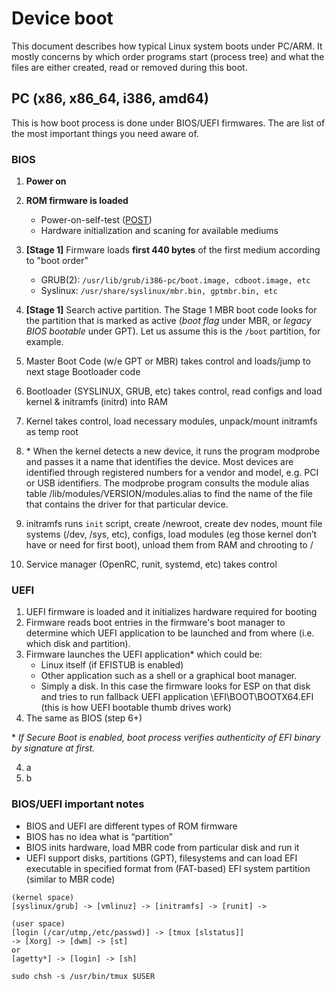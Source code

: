 # Device boot
This document describes how typical Linux system boots under PC/ARM. It mostly concerns by which order programs start (process tree) and what the files are either created, read or removed during this boot.

## PC (x86, x86_64, i386, amd64)
This is how boot process is done under BIOS/UEFI firmwares. The are list of the most important things you need aware of.

### BIOS
1. **Power on**
1. **ROM firmware is loaded** 
    * Power-on-self-test ([POST](https://en.wikipedia.org/wiki/Power-on_self-test))
    * Hardware initialization and scaning for available mediums
1. **[Stage 1]** Firmware loads **first 440 bytes** of the first medium according to "boot order"
    * GRUB(2): `/usr/lib/grub/i386-pc/boot.image, cdboot.image, etc`
    * Syslinux: `/usr/share/syslinux/mbr.bin, gptmbr.bin, etc`
1. **[Stage 1]** Search active partition. The Stage 1 MBR boot code looks for the partition that is marked as active (*boot flag* under MBR, or *legacy BIOS bootable* under GPT). Let us assume this is the `/boot` partition, for example.

1. Master Boot Code (w/e GPT or MBR) takes control and loads/jump to next stage Bootloader code
1. Bootloader (SYSLINUX, GRUB, etc) takes control, read configs and load kernel & initramfs (initrd) into RAM
1. Kernel takes control, load necessary modules, unpack/mount initramfs as temp root
1. \* When the kernel detects a new device, it runs the program modprobe and passes it a name that identifies the device. Most devices are identified through registered numbers for a vendor and model, e.g. PCI or USB identifiers. The modprobe program consults the module alias table /lib/modules/VERSION/modules.alias to find the name of the file that contains the driver for that particular device.
1. initramfs runs `init` script, create /newroot, create dev nodes, mount file systems (/dev, /sys, etc), configs, load modules (eg those kernel don’t have or need for first boot), unload them from RAM and chrooting to /
1. Service manager (OpenRC, runit, systemd, etc) takes control

### UEFI
1. UEFI firmware is loaded and it initializes hardware required for booting
1. Firmware reads boot entries in the firmware's boot manager to determine which UEFI application to be launched and from where (i.e. which disk and partition).
1. Firmware launches the UEFI application* which could be:
    * Linux itself (if EFISTUB is enabled)
    * Other application such as a shell or a graphical boot manager.
    * Simply a disk. In this case the firmware looks for ESP on that disk and tries to run fallback UEFI application \EFI\BOOT\BOOTX64.EFI (this is how UEFI bootable thumb drives work)
1. The same as BIOS (step 6+)

\* *If Secure Boot is enabled, boot process verifies authenticity of EFI binary by signature at first.*

4. a
4. b
### BIOS/UEFI important notes
* BIOS and UEFI are different types of ROM firmware
* BIOS has no idea what is “partition”
* BIOS inits hardware, load MBR code from particular disk and run it
* UEFI support disks, partitions (GPT), filesystems and can load EFI executable in specified format from (FAT-based) EFI system partition (similar to MBR code)

```
(kernel space)
[syslinux/grub] -> [vmlinuz] -> [initramfs] -> [runit] ->

(user space)
[login (/car/utmp,/etc/passwd)] -> [tmux [slstatus]]
-> [Xorg] -> [dwm] -> [st]
or
[agetty*] -> [login] -> [sh]

sudo chsh -s /usr/bin/tmux $USER
```
